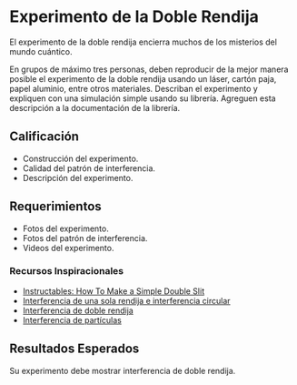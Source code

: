 # Experimento de la Doble Rendija

El experimento de la doble rendija encierra muchos de los misterios del mundo cuántico.

En grupos de máximo tres personas, deben reproducir de la mejor manera posible el experimento de la doble rendija usando un láser, cartón paja, papel aluminio, entre otros materiales. Describan el experimento y expliquen con una simulación simple usando su librería. Agreguen esta descripción a la documentación de la librería.

## Calificación
- Construcción del experimento.
- Calidad del patrón de interferencia.
- Descripción del experimento.

## Requerimientos
- Fotos del experimento.
- Fotos del patrón de interferencia.
- Videos del experimento.

### Recursos Inspiracionales
- [Instructables: How To Make a Simple Double Slit](https://www.instructables.com/id/How-To-Make-a-Simple-Double-Slit/)
- [Interferencia de una sola rendija e interferencia circular](https://www.youtube.com/watch?v=uohd0TtqOaw)
- [Interferencia de doble rendija](https://www.youtube.com/watch?v=PVyJFzx7zig)
- [Interferencia de partículas](https://www.youtube.com/watch?v=1LVkQfCptEs)

## Resultados Esperados
Su experimento debe mostrar interferencia de doble rendija.
